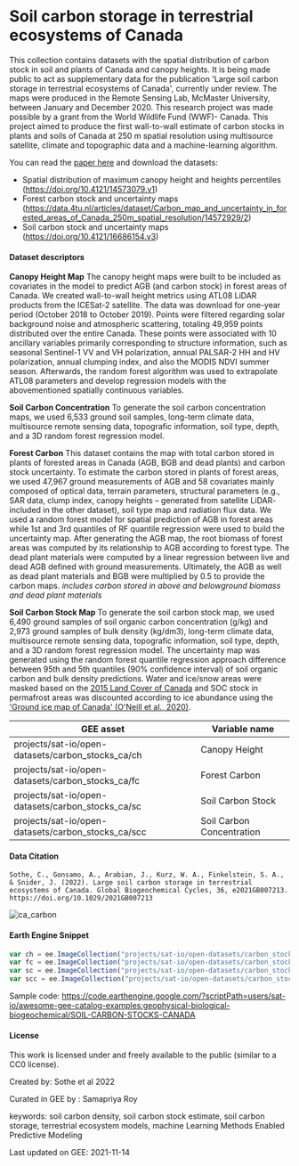 # Soil carbon storage in terrestrial ecosystems of Canada

This collection contains datasets with the spatial distribution of carbon stock in soil and plants of Canada and canopy heights. It is being made public to act as supplementary data for the publication 'Large soil carbon storage in terrestrial ecosystems of Canada', currently under review.
The maps were produced in the Remote Sensing Lab, McMaster University, between January and December 2020. This research project was made possible by a grant from the World Wildlife Fund (WWF)- Canada. This project aimed to produce the first wall-to-wall estimate of carbon stocks in plants and soils of Canada at 250 m spatial resolution using multisource satellite, climate and topographic data and a machine-learning algorithm.

You can read the [paper here](https://doi.org/10.1029/2021GB007213) and download the datasets:

- Spatial distribution of maximum canopy height and heights percentiles (https://doi.org/10.4121/14573079.v1)
- Forest carbon stock and uncertainty maps (https://data.4tu.nl/articles/dataset/Carbon_map_and_uncertainty_in_forested_areas_of_Canada_250m_spatial_resolution/14572929/2)
- Soil carbon stock and uncertainty maps (https://doi.org/10.4121/16686154.v3)


#### Dataset descriptors

**Canopy Height Map**
The canopy height maps were built to be included as covariates in the model to predict AGB (and carbon stock) in forest areas of Canada. We created wall-to-wall height metrics using ATL08 LiDAR products from the ICESat-2 satellite. The data was download for one-year period (October 2018 to October 2019). Points were filtered regarding solar background noise and atmospheric scattering, totaling 49,959 points distributed over the entire Canada. These points were associated with 10 ancillary variables primarily corresponding to structure information, such as seasonal Sentinel-1 VV and VH polarization, annual PALSAR-2 HH and HV polarization, annual clumping index, and also the MODIS NDVI summer season. Afterwards, the random forest algorithm was used to extrapolate ATL08 parameters and develop regression models with the abovementioned spatially continuous variables.

**Soil Carbon Concentration**
To generate the soil carbon concentration maps, we used 6,533 ground soil samples, long-term climate data, multisource remote sensing data, topografic information, soil type, depth, and a 3D random forest regression model.

**Forest Carbon**
This dataset contains the map with total carbon stored in plants of forested areas in Canada (AGB, BGB and dead plants) and carbon stock uncertainty. To estimate the carbon stored in plants of forest areas, we used 47,967 ground measurements of AGB and 58 covariates mainly composed of optical data, terrain parameters, structural parameters (e.g., SAR data, clump index, canopy heights – generated from satellite LiDAR- included in the other dataset), soil type map and radiation flux data. We used a random forest model for spatial prediction of AGB in forest areas while 1st and 3rd quantiles of RF quantile regression were used to build the uncertainty map. After generating the AGB map, the root biomass of forest areas was computed by its relationship to AGB according to forest type. The dead plant materials were computed by a linear regression between live and dead AGB defined with ground measurements. Ultimately, the AGB as well as dead plant materials and BGB were multiplied by 0.5 to provide the carbon maps. *includes carbon stored in above and belowground biomass and dead plant materials*

**Soil Carbon Stock Map**
To generate the soil carbon stock map, we used 6,490 ground samples of soil organic carbon concentration (g/kg) and 2,973 ground samples of bulk density (kg/dm3), long-term climate data, multisource remote sensing data, topografic information, soil type, depth, and a 3D random forest regression model. The uncertainty map was generated using the random forest quantile regression approach difference between 95th and 5th quantiles (90% confidence interval) of soil organic carbon and bulk density predictions. Water and ice/snow areas were masked based on the [2015 Land Cover of Canada](https://open.canada.ca/data/en/dataset/4e615eae-b90c-420b-adee-2ca35896caf6) and SOC stock in permafrost areas was discounted according to ice abundance using the ['Ground ice map of Canada' (O'Neill et al., 2020)](https://doi.org/10.4095/326885).

|GEE asset                                         |Variable name            |
|--------------------------------------------------|-------------------------|
|projects/sat-io/open-datasets/carbon_stocks_ca/ch |Canopy Height            |
|projects/sat-io/open-datasets/carbon_stocks_ca/fc |Forest Carbon            |
|projects/sat-io/open-datasets/carbon_stocks_ca/sc |Soil Carbon Stock        |
|projects/sat-io/open-datasets/carbon_stocks_ca/scc|Soil Carbon Concentration|


#### Data Citation

```
Sothe, C., Gonsamo, A., Arabian, J., Kurz, W. A., Finkelstein, S. A., & Snider, J. (2022). Large soil carbon storage in terrestrial ecosystems of Canada. Global Biogeochemical Cycles, 36, e2021GB007213. https://doi.org/10.1029/2021GB007213
```

![ca_carbon](https://user-images.githubusercontent.com/6677629/141673532-bfd657f7-941a-4687-948e-fab97102908b.gif)


#### Earth Engine Snippet

```js
var ch = ee.ImageCollection("projects/sat-io/open-datasets/carbon_stocks_ca/ch");
var fc = ee.ImageCollection("projects/sat-io/open-datasets/carbon_stocks_ca/fc");
var sc = ee.ImageCollection("projects/sat-io/open-datasets/carbon_stocks_ca/sc");
var scc = ee.ImageCollection("projects/sat-io/open-datasets/carbon_stocks_ca/scc");
```

Sample code: https://code.earthengine.google.com/?scriptPath=users/sat-io/awesome-gee-catalog-examples:geophysical-biological-biogeochemical/SOIL-CARBON-STOCKS-CANADA


#### License
This work is licensed under and freely available to the public (similar to a CC0 license).

Created by: Sothe et al 2022

Curated in GEE by : Samapriya Roy

keywords: soil carbon density, soil carbon stock estimate, soil carbon storage, terrestrial ecosystem models, machine Learning Methods Enabled Predictive Modeling

Last updated on GEE: 2021-11-14
